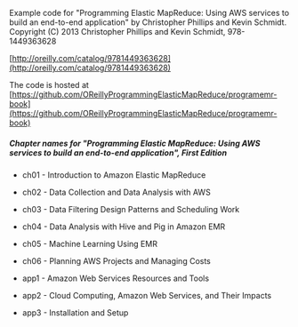 Example code for "Programming Elastic MapReduce: Using AWS services to build an end-to-end application" 
by Christopher Phillips and Kevin Schmidt.<br>
Copyright (C) 2013 Christopher Phillips and Kevin Schmidt, 978-1449363628

[http://oreilly.com/catalog/9781449363628](http://oreilly.com/catalog/9781449363628)

The code is hosted at [https://github.com/OReillyProgrammingElasticMapReduce/programemr-book](https://github.com/OReillyProgrammingElasticMapReduce/programemr-book)

##### Chapter names for "Programming Elastic MapReduce: Using AWS services to build an end-to-end application", First Edition

* ch01 - Introduction to Amazon Elastic MapReduce
* ch02 - Data Collection and Data Analysis with AWS
* ch03 - Data Filtering Design Patterns and Scheduling Work
* ch04 - Data Analysis with Hive and Pig in Amazon EMR
* ch05 - Machine Learning Using EMR
* ch06 - Planning AWS Projects and Managing Costs

* app1 - Amazon Web Services Resources and Tools
* app2 - Cloud Computing, Amazon Web Services, and Their Impacts
* app3 - Installation and Setup


